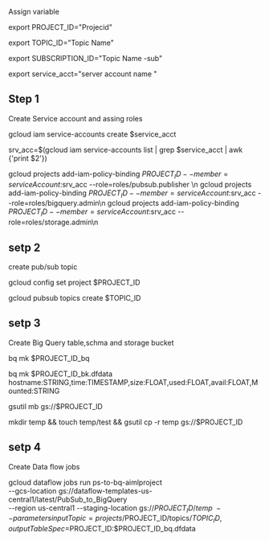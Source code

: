 
Assign variable 

export PROJECT_ID="Projecid"

export TOPIC_ID="Topic Name"

export SUBSCRIPTION_ID="Topic Name -sub"

export service_acct="server account name "

## Step 1 
Create Service account and assing roles 

gcloud iam service-accounts create $service_acct

srv_acc=$(gcloud iam service-accounts list | grep $service_acct | awk {'print $2'})

gcloud projects add-iam-policy-binding $PROJECT_ID --member=serviceAccount:$srv_acc --role=roles/pubsub.publisher \n
gcloud projects add-iam-policy-binding $PROJECT_ID --member=serviceAccount:$srv_acc --role=roles/bigquery.admin\n
gcloud projects add-iam-policy-binding $PROJECT_ID --member=serviceAccount:$srv_acc --role=roles/storage.admin\n


## setp 2

create pub/sub topic 

gcloud config set project $PROJECT_ID

gcloud pubsub topics create $TOPIC_ID

## setp 3

Create Big Query table,schma and storage bucket 

bq mk $PROJECT_ID_bq

bq mk $PROJECT_ID_bk.dfdata hostname:STRING,time:TIMESTAMP,size:FLOAT,used:FLOAT,avail:FLOAT,Mounted:STRING

gsutil mb gs://$PROJECT_ID

mkdir temp && touch temp/test && gsutil cp -r temp gs://$PROJECT_ID

## setp 4

Create Data flow jobs 

gcloud dataflow jobs run ps-to-bq-aimlproject \
--gcs-location gs://dataflow-templates-us-central1/latest/PubSub_to_BigQuery \
--region us-central1 --staging-location gs://$PROJECT_ID/temp \
--parameters inputTopic=projects/$PROJECT_ID/topics/$TOPIC_ID,outputTableSpec=$PROJECT_ID:$PROJECT_ID_bq.dfdata
